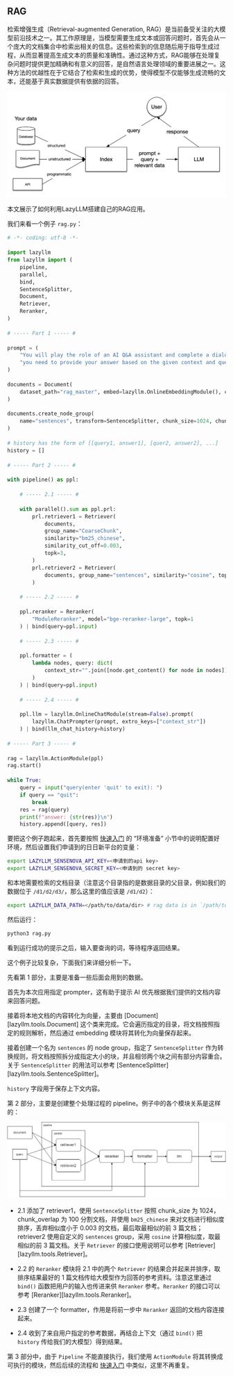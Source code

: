 ## RAG

检索增强生成（Retrieval-augmented Generation, RAG）是当前备受关注的大模型前沿技术之一。其工作原理是，当模型需要生成文本或回答问题时，首先会从一个庞大的文档集合中检索出相关的信息。这些检索到的信息随后用于指导生成过程，从而显著提高生成文本的质量和准确性。通过这种方式，RAG能够在处理复杂问题时提供更加精确和有意义的回答，是自然语言处理领域的重要进展之一。这种方法的优越性在于它结合了检索和生成的优势，使得模型不仅能够生成流畅的文本，还能基于真实数据提供有依据的回答。

![RAG intro](../../../docs/assets/rag-intro.png)

本文展示了如何利用LazyLLM搭建自己的RAG应用。

我们来看一个例子 `rag.py`：

```python
# -*- coding: utf-8 -*-

import lazyllm
from lazyllm import (
    pipeline,
    parallel,
    bind,
    SentenceSplitter,
    Document,
    Retriever,
    Reranker,
)

# ----- Part 1 ----- #

prompt = (
    "You will play the role of an AI Q&A assistant and complete a dialogue task. In this task, "
    "you need to provide your answer based on the given context and question."
)

documents = Document(
    dataset_path="rag_master", embed=lazyllm.OnlineEmbeddingModule(), create_ui=False
)

documents.create_node_group(
    name="sentences", transform=SentenceSplitter, chunk_size=1024, chunk_overlap=100
)

# history has the form of [[query1, answer1], [quer2, answer2], ...]
history = []

# ----- Part 2 ----- #

with pipeline() as ppl:

    # ----- 2.1 ----- #

    with parallel().sum as ppl.prl:
        prl.retriever1 = Retriever(
            documents,
            group_name="CoarseChunk",
            similarity="bm25_chinese",
            similarity_cut_off=0.003,
            topk=3,
        )
        prl.retriever2 = Retriever(
            documents, group_name="sentences", similarity="cosine", topk=3
        )

    # ----- 2.2 ----- #

    ppl.reranker = Reranker(
        "ModuleReranker", model="bge-reranker-large", topk=1
    ) | bind(query=ppl.input)

    # ----- 2.3 ----- #

    ppl.formatter = (
        lambda nodes, query: dict(
            context_str="".join([node.get_content() for node in nodes]), query=query
        )
    ) | bind(query=ppl.input)

    # ----- 2.4 ----- #

    ppl.llm = lazyllm.OnlineChatModule(stream=False).prompt(
        lazyllm.ChatPrompter(prompt, extro_keys=["context_str"])
    ) | bind(llm_chat_history=history)

# ----- Part 3 ----- #

rag = lazyllm.ActionModule(ppl)
rag.start()

while True:
    query = input("query(enter 'quit' to exit): ")
    if query == "quit":
        break
    res = rag(query)
    print(f"answer: {str(res)}\n")
    history.append([query, res])
```

要把这个例子跑起来，首先要按照 [快速入门](../index.md) 的 “环境准备” 小节中的说明配置好环境，然后设置我们申请到的日日新平台的变量：

```bash
export LAZYLLM_SENSENOVA_API_KEY=<申请到的api key>
export LAZYLLM_SENSENOVA_SECRET_KEY=<申请到的 secret key>
```

和本地需要检索的文档目录（注意这个目录指的是数据目录的父目录，例如我们的数据位于 `/d1/d2/d3/`，那么这里的值应该是 `/d1/d2`）：

```bash
export LAZYLLM_DATA_PATH=</path/to/data/dir> # rag data is in `/path/to/data/dir/rag_master` in this example
```

然后运行：

```bash
python3 rag.py
```

看到运行成功的提示之后，输入要查询的词，等待程序返回结果。

这个例子比较复杂，下面我们来详细分析一下。

先看第 1 部分，主要是准备一些后面会用到的数据。

首先为本次应用指定 prompter，这有助于提示 AI 优先根据我们提供的文档内容来回答问题。

接着将本地文档的内容转化为向量，主要由 [Document][lazyllm.tools.Document] 这个类来完成。它会遍历指定的目录，将文档按照指定的规则解析，然后通过 embedding 模块将其转化为向量保存起来。

接着创建一个名为 `sentences` 的 node group，指定了 `SentenceSplitter` 作为转换规则，将文档按照拆分成指定大小的块，并且相邻两个块之间有部分内容重合。关于 `SentenceSplitter` 的用法可以参考 [SentenceSplitter][lazyllm.tools.SentenceSplitter]。

`history` 字段用于保存上下文内容。

第 2 部分，主要是创建整个处理过程的 pipeline。例子中的各个模块关系是这样的：

![Demo RAG](docs/assets/rag-demo.png)

* 2.1 添加了 retriever1，使用 `SentenceSplitter` 按照 chunk_size 为 1024，chunk_overlap 为 100 分割文档，并使用 `bm25_chinese` 来对文档进行相似度排序，丢弃相似度小于 0.003 的文档，最后取最相似的前 3 篇文档；retriever2 使用自定义的 `sentences` group，采用 `cosine` 计算相似度，取最相似的前 3 篇文档。关于 `Retriever` 的接口使用说明可以参考 [Retriever][lazyllm.tools.Retriever]。

* 2.2 的 `Reranker` 模块将 2.1 中的两个 `Retriever` 的结果合并起来并排序，取排序结果最好的 1 篇文档传给大模型作为回答的参考资料。注意这里通过 `bind()` 函数把用户的输入也传进来供 `Reranker` 参考。`Reranker` 的接口可以参考 [Reranker][lazyllm.tools.Reranker]。

* 2.3 创建了一个 formatter，作用是将前一步中 `Reranker` 返回的文档内容连接起来。

* 2.4 收到了来自用户指定的参考数据，再结合上下文（通过 `bind()` 把 `history` 传给我们的大模型）得到结果。

第 3 部分中，由于 `Pipeline` 不能直接执行，我们使用 `ActionModule` 将其转换成可执行的模块，然后后续的流程和 [快速入门](../index.md) 中类似，这里不再重复。
